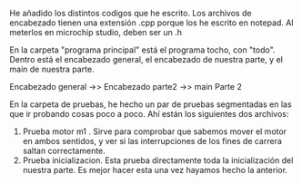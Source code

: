 He añadido los distintos codigos que he escrito.
Los archivos de encabezado tienen una extensión .cpp porque los he escrito en notepad. Al meterlos en microchip studio, deben ser un .h


En la carpeta "programa principal" está el programa tocho, con "todo". Dentro está el encabezado general, el encabezado de nuestra parte, y el main de nuestra parte. 

Encabezado general ->> Encabezado parte2 ->> main Parte 2 

En la carpeta de pruebas, he hecho un par de pruebas segmentadas en las que ir probando cosas poco a poco. Ahí están los siguientes dos archivos:

  1) Prueba motor m1 . Sirve para comprobar que sabemos mover el motor en ambos sentidos, y ver si las interrupciones de los fines de carrera saltan correctamente.
  2) Prueba inicializacion. Esta prueba directamente toda la inicialización del nuestra parte. Es mejor hacer esta una vez hayamos hecho la  anterior.
